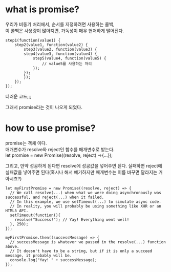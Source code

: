 # what is promise?

우리가 비동기 처리에서, 순서를 지정하려면 사용하는 콜백,  
이 콜백은 사용량이 많아지면, 가독성이 매우 현저하게 떨어진다.  
```
step1(function(value1) {  
    step2(value1, function(value2) {  
        step3(value2, function(value3) {  
        step4(value3, function(value4) {  
            step5(value4, function(value5) {  
                // value5를 사용하는 처리  
            });  
        });  
        }); 
    });
});
```
더러운 코드;;;

그래서 promise라는 것이 나오게 되었다.

# how to use promise?

promise는 객체 이다.  
매개변수가 resolve와 reject인 함수를 매개변수로 받는다.    
let promise = new Promise((resolve, reject) =>{...});

그리고, 만약 성공하게 된다면 resolve에 성공값을 넣어주면 된다.
실패하면 reject에 실패값을 넣어주면 된다(혹시나 해서 얘기하지만 매개변수는 이름 바꾸면 달라지는 거 아시죠?)  

```
let myFirstPromise = new Promise((resolve, reject) => {
  // We call resolve(...) when what we were doing asynchronously was successful, and reject(...) when it failed.
  // In this example, we use setTimeout(...) to simulate async code. 
  // In reality, you will probably be using something like XHR or an HTML5 API.
  setTimeout(function(){
    resolve("Success!"); // Yay! Everything went well!
  }, 250);
});

myFirstPromise.then((successMessage) => {
  // successMessage is whatever we passed in the resolve(...) function above.
  // It doesn't have to be a string, but if it is only a succeed message, it probably will be.
  console.log("Yay! " + successMessage);
});
```





